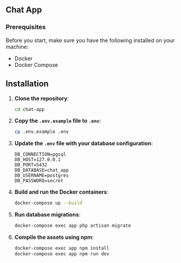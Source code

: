 

## Chat App

### Prerequisites

Before you start, make sure you have the following installed on your machine:

- Docker
- Docker Compose

## Installation

1. **Clone the repository**:

    ```bash
    cd chat-app
    ```

2. **Copy the `.env.example` file to `.env`**:

    ```bash
    cp .env.example .env
    ```

3. **Update the `.env` file with your database configuration**:

    ```env
    DB_CONNECTION=pgsql
    DB_HOST=127.0.0.1
    DB_PORT=5432
    DB_DATABASE=chat_app
    DB_USERNAME=postgres
    DB_PASSWORD=secret
    ```

4. **Build and run the Docker containers**:

    ```bash
    docker-compose up --build
    ```

5. **Run database migrations**:
    ```bash
    docker-compose exec app php artisan migrate
    ```

6. **Compile the assets using npm**:

    ```bash
    docker-compose exec app npm install
    docker-compose exec app npm run dev
    ```


